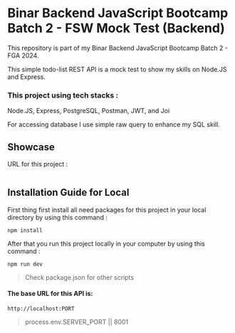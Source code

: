 # Binar Backend JavaScript Bootcamp Batch 2 - FSW Mock Test (Backend)

This repository is part of my Binar Backend JavaScript Bootcamp Batch 2 - FGA 2024.

This simple todo-list REST API is a mock test to show my skills on Node.JS and Express.

### This project using tech stacks :

Node.JS, Express, PostgreSQL, Postman, JWT, and Joi

For accessing database I use simple raw query to enhance my SQL skill.

## Showcase

URL for this project :

```

```

## Installation Guide for Local

First thing first install all need packages for this project in your local directory by using this command :

```
npm install
```

After that you run this project locally in your computer by using this command :

```
npm run dev
```

> Check package.json for other scripts

#### The base URL for this API is:

```
http://localhost:PORT
```

> process.env.SERVER_PORT || 8001
